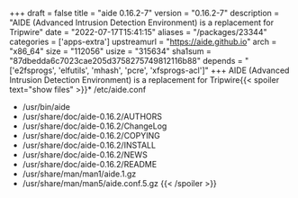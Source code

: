 +++
draft = false
title = "aide 0.16.2-7"
version = "0.16.2-7"
description = "AIDE (Advanced Intrusion Detection Environment) is a replacement for Tripwire"
date = "2022-07-17T15:41:15"
aliases = "/packages/23344"
categories = ['apps-extra']
upstreamurl = "https://aide.github.io"
arch = "x86_64"
size = "112056"
usize = "315634"
sha1sum = "87dbedda6c7023cae205d3758275749812116b88"
depends = "['e2fsprogs', 'elfutils', 'mhash', 'pcre', 'xfsprogs-acl']"
+++
AIDE (Advanced Intrusion Detection Environment) is a replacement for Tripwire{{< spoiler text="show files" >}}* /etc/aide.conf
* /usr/bin/aide
* /usr/share/doc/aide-0.16.2/AUTHORS
* /usr/share/doc/aide-0.16.2/ChangeLog
* /usr/share/doc/aide-0.16.2/COPYING
* /usr/share/doc/aide-0.16.2/INSTALL
* /usr/share/doc/aide-0.16.2/NEWS
* /usr/share/doc/aide-0.16.2/README
* /usr/share/man/man1/aide.1.gz
* /usr/share/man/man5/aide.conf.5.gz
{{< /spoiler >}}